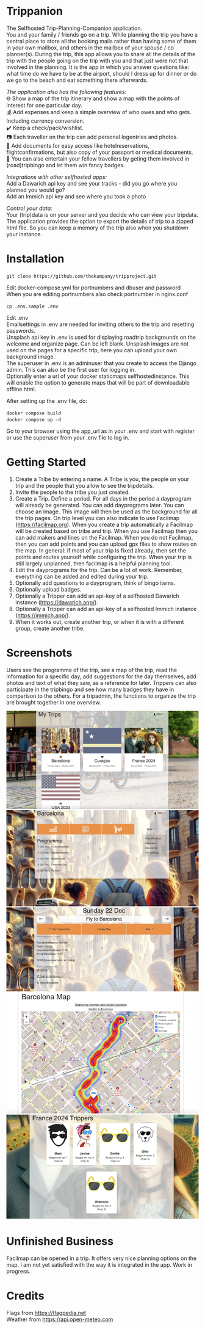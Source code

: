 # Trippanion
The Selfhosted Trip-Planning-Companion application.   
You and your family / friends go on a trip. 
While planning the trip you have a central place to store all the booking mails rather than having some of them in your own mailbox, and others in the mailbox of your spouse / co planner(s).
During the trip, this app allows you to share all the details of the trip with the people going on the trip with you and that just were not that involved in the planning. It is the app in which you answer questions like: what time do we have to be at the airport, should I dress up for dinner or do we go to the beach and eat something there afterwards. 

_The application also has the following features:_  
:globe_with_meridians:  Show a map of the trip itinerary and show a map with the points of interest for one particular day.  
:moneybag:  Add expenses and keep a simple overview of who owes and who gets. Including currency conversion.    
:heavy_check_mark:  Keep a check/pack/wishlist.  
:camera:  Each traveller on the trip can add personal logentries and photos.  
:link:  Add documents for easy access like hotelreservations, flightconfirmations, but also copy of your passport or medical documents.  
:game_die:  You can also entertain your fellow travellers by geting them involved in (road)tripbingo and let them win fancy badges.  

_Integrations with other selfhosted apps:_  
Add a Dawarich api key and see your tracks - did you go where you planned you would go?  
Add an Immich api key and see where you took a photo  

_Control your data:_  
Your (trip)data is on your server and you decide who can view your tripdata. 
The application provides the option to export the details of trip to a zipped html file. So you can keep a memory of the trip also when you shutdown your instance.

# Installation
`git clone https://github.com/thekampany/tripproject.git`  

Edit  docker-compose.yml for portnumbers and dbuser and password  
When you are editing portnumbers also check portnumber in nginx.conf  

`cp .env.sample .env`  

Edit .env  
Emailsettings in .env are needed for inviting others to the trip and resetting passwords.  
Unsplash api key in .env is used for displaying roadtrip backgrounds on the welcome and organize page. Can be left blank. Unsplash images are not used on the pages for a specific trip, here you can upload your own background image.   
The superuser in .env is an adminuser that you create to access the Django admin. This can also be the first user for logging in.  
Optionally enter a url of your docker staticmaps selfhostedinstance. This will enable the option to generate maps that will be part of downloadable offline html.  

After setting up the .env file, do:  

`docker compose build`  
`docker compose up -d`  

Go to your browser using the app_url as in your .env and start with register or use the superuser from your .env file to log in.


# Getting Started

1. Create a Tribe by entering a name. A Tribe is you, the people on your trip and the people that you allow to see the tripdetails.
2. Invite the people to the tribe you just created.
3. Create a Trip. Define a period. For all days in the period a dayprogram will already be generated. You can add dayprograms later. You can choose an image. This image will then be used as the background for all the trip pages. On trip level you can also indicate to use Facilmap (https://facilmap.org). When you create a trip automatically a Facilmap will be created based on tribe and trip. When you use Facilmap then you can add makers and lines on the Facilmap. When you do not Facilmap, then you can add points and you can upload gpx files to show routes on the map. In general: if most of your trip is fixed already, then set the points and routes yourself while configuring the trip. When your trip is still largely unplanned, then facilmap is a helpful planning tool.
4. Edit the dayprograms for the trip. Can be a lot of work. Remember, everything can be added and edited during your trip.
5. Optionally add questions to a dayprogram, think of bingo items. 
6. Optionally upload badges.
7. Optionally a Tripper can add an api-key of a selfhosted Dawarich instance (https://dawarich.app/).
8. Optionally a Tripper can add an api-key of a selfhosted Immich instance (https://immich.app/).
9. When it works out, create another trip, or when it is with a different group, create another tribe.


# Screenshots
Users see the programme of the trip, see a map of the trip, read the information for a specific day, add suggestions for the day themselves, add photos and text of what they saw, as a reference for later. Trippers can also participate in the tripbingo and see how many badges they have in comparison to the others.
For a tripadmin, the functions to organize the trip are brought together in one overview.

![Screenshot](/screenshots/trippanion-screenshot-1-mytrips.png )
![Screenshot](/screenshots/trippanion-screenshot-2-tripdetail.png )
![Screenshot](/screenshots/trippanion-screenshot-3-tripday.png )
![Screenshot](/screenshots/trippanion-screenshot-4-tripdaymap.png )
![Screenshot](/screenshots/trippanion-screenshot-5-trippers.png )

 
# Unfinished Business
Facilmap can be opened in a trip. It offers very nice planning options on the map. I am not yet satisfied with the way it is integrated in the app. Work in progress.  

# Credits
Flags from https://flagpedia.net  
Weather from https://api.open-meteo.com  
